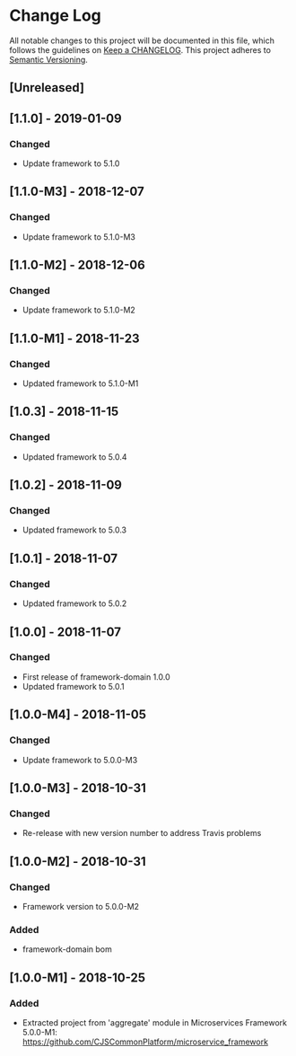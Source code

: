 # Change Log
All notable changes to this project will be documented in this file, which follows the guidelines
on [Keep a CHANGELOG](http://keepachangelog.com/). This project adheres to
[Semantic Versioning](http://semver.org/).

## [Unreleased]

## [1.1.0] - 2019-01-09
### Changed
- Update framework to 5.1.0

## [1.1.0-M3] - 2018-12-07
### Changed
- Update framework to 5.1.0-M3

## [1.1.0-M2] - 2018-12-06
### Changed
- Update framework to 5.1.0-M2

## [1.1.0-M1] - 2018-11-23
### Changed
- Updated framework to 5.1.0-M1

## [1.0.3] - 2018-11-15
### Changed
- Updated framework to 5.0.4

## [1.0.2] - 2018-11-09
### Changed
- Updated framework to 5.0.3

## [1.0.1] - 2018-11-07
### Changed
- Updated framework to 5.0.2

## [1.0.0] - 2018-11-07
### Changed
- First release of framework-domain 1.0.0
- Updated framework to 5.0.1

## [1.0.0-M4] - 2018-11-05
### Changed
- Update framework to 5.0.0-M3

## [1.0.0-M3] - 2018-10-31

### Changed
- Re-release with new version number to address Travis problems

## [1.0.0-M2] - 2018-10-31

### Changed
- Framework version to 5.0.0-M2

### Added
- framework-domain bom

## [1.0.0-M1] - 2018-10-25

### Added
- Extracted project from 'aggregate' module in Microservices Framework 5.0.0-M1: https://github.com/CJSCommonPlatform/microservice_framework



